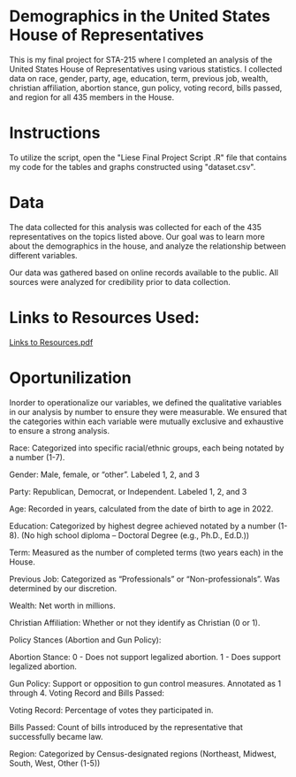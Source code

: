 # Demographics in the United States House of Representatives
This is my final project for STA-215 where I completed an analysis of the United States House of Representatives using various statistics. I collected data on race, gender, party, age, education, term, previous job, wealth, christian affiliation, abortion stance, gun policy, voting record, bills passed, and region for all 435 members in the House. 

# Instructions
To utilize the script, open the "Liese Final Project Script .R" file that contains my code for the tables and graphs constructed using "dataset.csv".

# Data
The data collected for this analysis was collected for each of the 435 representatives on the topics listed above. Our goal was to learn more about the demographics in the house, and analyze the relationship between different variables. 

Our data was gathered based on online records available to the public. All sources were analyzed for credibility prior to data collection.

# Links to Resources Used:
[Links to Resources.pdf](https://github.com/user-attachments/files/18027235/Links.to.Resources.pdf) 

# Oportunilization 
Inorder to operationalize our variables, we defined the qualitative variables in our analysis by number to ensure they were measurable. We ensured that the categories within each variable were mutually exclusive and exhaustive to ensure a strong analysis. 

Race: Categorized into specific racial/ethnic groups, each being notated by a number (1-7). 

Gender: Male, female, or “other”. Labeled 1, 2, and 3

Party: Republican, Democrat, or Independent. Labeled 1, 2, and 3 

Age: Recorded in years, calculated from the date of birth to age in 2022.

Education: Categorized by highest degree achieved notated by a number (1-8). (No high school diploma – Doctoral Degree (e.g., Ph.D., Ed.D.))

Term: Measured as the number of completed terms (two years each) in the House.

Previous Job: Categorized as “Professionals” or “Non-professionals”. Was determined by our discretion.

Wealth: Net worth in millions.

Christian Affiliation: Whether or not they identify as Christian (0 or 1).

Policy Stances (Abortion and Gun Policy):

Abortion Stance: 0 - Does not support legalized abortion. 1 - Does support legalized abortion.

Gun Policy: Support or opposition to gun control measures. Annotated as 1 through 4. 
Voting Record and Bills Passed:

Voting Record: Percentage of votes they participated in.

Bills Passed: Count of bills introduced by the representative that successfully became law.

Region: Categorized by Census-designated regions (Northeast, Midwest, South, West, Other (1-5))



